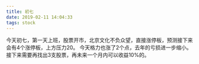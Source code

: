 ```yaml
---
title: 初七
date: 2019-02-11 14:04:33
tags: stock
---
```

今天初七，第一天上班，股票开市，北京文化不负众望，直接涨停板，预测接下来会有4个涨停板，上方压力20。
今天格力也涨了2个点，去年的亏损进一步缩小。接下来需要再找出3支股票，再未来一个月内可以收益10%的。
